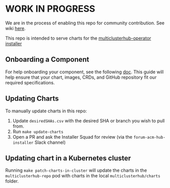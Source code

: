 [comment]: # ( Copyright Contributors to the Open Cluster Management project )

# WORK IN PROGRESS 

We are in the process of enabling this repo for community contribution. See wiki [here](https://open-cluster-management.io/concepts/architecture/).

This repo is intended to serve charts for the [multiclusterhub-operator installer](https://github.com/stolostron/multiclusterhub-operator)

## Onboarding a Component

For help onboarding your component, see the following [doc](docs/Onboarding.md). This guide will help ensure that your chart, images, CRDs, and GitHub repository fit our required specifications.

## Updating Charts

To manually update charts in this repo:
1. Update `desiredSHAs.csv` with the desired SHA or branch you wish to pull from.
2. Run `make update-charts`
3. Open a PR and ask the Installer Squad for review (via the `forum-acm-hub-installer` Slack channel)

## Updating chart in a Kubernetes cluster
Running `make patch-charts-in-cluster` will update the charts in the `multiclusterhub-repo` pod with charts in the local `multiclusterhub/charts` folder.

